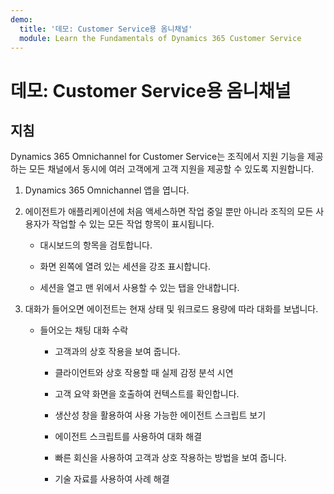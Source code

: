 ```yaml
---
demo:
  title: '데모: Customer Service용 옴니채널'
  module: Learn the Fundamentals of Dynamics 365 Customer Service
---
```


# 데모: Customer Service용 옴니채널

## 지침

Dynamics 365 Omnichannel for Customer Service는 조직에서 지원 기능을 제공하는 모든 채널에서 동시에 여러 고객에게 고객 지원을 제공할 수 있도록 지원합니다. 

1. Dynamics 365 Omnichannel 앱을 엽니다. 

 

2. 에이전트가 애플리케이션에 처음 액세스하면 작업 중일 뿐만 아니라 조직의 모든 사용자가 작업할 수 있는 모든 작업 항목이 표시됩니다. 

    - 대시보드의 항목을 검토합니다. 

    - 화면 왼쪽에 열려 있는 세션을 강조 표시합니다. 

    - 세션을 열고 맨 위에서 사용할 수 있는 탭을 안내합니다. 

 

3. 대화가 들어오면 에이전트는 현재 상태 및 워크로드 용량에 따라 대화를 보냅니다.  

    - 들어오는 채팅 대화 수락 

        - 고객과의 상호 작용을 보여 줍니다. 

        - 클라이언트와 상호 작용할 때 실제 감정 분석 시연

        - 고객 요약 화면을 호출하여 컨텍스트를 확인합니다. 

        - 생산성 창을 활용하여 사용 가능한 에이전트 스크립트 보기

        - 에이전트 스크립트를 사용하여 대화 해결

        - 빠른 회신을 사용하여 고객과 상호 작용하는 방법을 보여 줍니다.

        - 기술 자료를 사용하여 사례 해결
